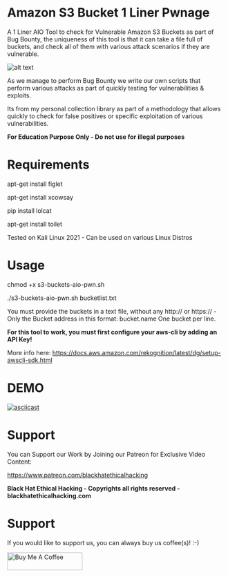 # Amazon S3 Bucket 1 Liner Pwnage

A 1 Liner AIO Tool to check for Vulnerable Amazon S3 Buckets as part of Bug Bounty, the uniqueness of this tool is that it can take a file full of buckets, and check all of them with various attack scenarios if they are vulnerable.

![alt text](https://i.ibb.co/r7Ygzdk/Screenshot-2021-08-27-164034.png)

As we manage to perform Bug Bounty we write our own scripts that perform various attacks as part of quickly testing for vulnerabilities & exploits.

Its from my personal collection library as part of a methodology that allows quickly to check for false positives or specific exploitation of various vulnerabilities.

**For Education Purpose Only - Do not use for illegal purposes**

# Requirements

apt-get install figlet

apt-get install xcowsay

pip install lolcat

apt-get install toilet

Tested on Kali Linux 2021 - Can be used on various Linux Distros 

# Usage

chmod +x s3-buckets-aio-pwn.sh

./s3-buckets-aio-pwn.sh bucketlist.txt

You must provide the buckets in a text file, without any http:// or https:// - Only the Bucket address in this format: bucket.name
One bucket per line.

**For this tool to work, you must first configure your aws-cli by adding an API Key!**

More info here:
https://docs.aws.amazon.com/rekognition/latest/dg/setup-awscli-sdk.html

# DEMO

[![asciicast](https://asciinema.org/a/Q1Yrb8np80JAzJsWQHN1d8FyO.svg)](https://asciinema.org/a/Q1Yrb8np80JAzJsWQHN1d8FyO)


# Support

You can Support our Work by Joining our Patreon for Exclusive Video Content:

https://www.patreon.com/blackhatethicalhacking

**Black Hat Ethical Hacking - Copyrights all rights reserved - blackhatethicalhacking.com**

# Support

If you would like to support us, you can always buy us coffee(s)! :-)

<a href="https://www.buymeacoffee.com/bheh" target="_blank"><img src="https://cdn.buymeacoffee.com/buttons/default-orange.png" alt="Buy Me A Coffee" height="41" width="174"></a>


